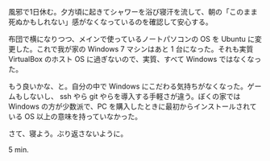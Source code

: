 風邪で1日休む。夕方頃に起きてシャワーを浴び寝汗を流して、朝の「このまま死ぬかもしれない」感がなくなっているのを確認して安心する。

布団で横になりつつ、メインで使っているノートパソコンの OS を Ubuntu に変更した。これで我が家の Windows 7 マシンはあと 1 台になった。それも実質 VirtualBox のホスト OS に過ぎないので、実質、すべて Windows ではなくなった。

もう良いかな、と。自分の中で Windows にこだわる気持ちがなくなった。ゲームもしないし、 ssh やら git やらを導入する手軽さが違う。ぼくの家では Windows の方が少数派で、PC を購入したときに最初からインストールされている OS 以上の意味を持っていなかった。

さて、寝よう。ぶり返さないように。

5 min.
